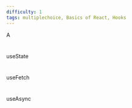 ```yaml
---
difficulty: 1
tags: multiplechoice, Basics of React, Hooks
---
```


A

#

useState

#

useFetch

#

useAsync

